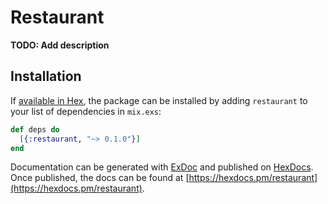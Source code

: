 # Restaurant

**TODO: Add description**

## Installation

If [available in Hex](https://hex.pm/docs/publish), the package can be installed
by adding `restaurant` to your list of dependencies in `mix.exs`:

```elixir
def deps do
  [{:restaurant, "~> 0.1.0"}]
end
```

Documentation can be generated with [ExDoc](https://github.com/elixir-lang/ex_doc)
and published on [HexDocs](https://hexdocs.pm). Once published, the docs can
be found at [https://hexdocs.pm/restaurant](https://hexdocs.pm/restaurant).

